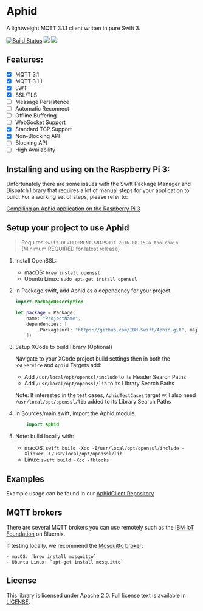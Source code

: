 # Aphid

A lightweight MQTT 3.1.1 client written in pure Swift 3.

[![Build Status](https://travis-ci.org/IBM-Swift/Aphid.svg?branch=master)](https://travis-ci.org/IBM-Swift/Aphid)
![](https://img.shields.io/badge/Swift-3.0-orange.svg?style=flat)
![](https://img.shields.io/badge/Snapshot-8/15-blue.svg?style=flat)

## Features:

  - [x] MQTT 3.1
  - [x] MQTT 3.1.1
  - [x] LWT
  - [x] SSL/TLS
  - [ ] Message Persistence
  - [ ] Automatic Reconnect
  - [ ] Offline Buffering
  - [ ] WebSocket Support
  - [x] Standard TCP Support
  - [x] Non-Blocking API
  - [ ] Blocking API
  - [ ] High Availability

## Installing and using on the Raspberry Pi 3:

Unfortunately there are some issues with the Swift Package Manager and Dispatch library that requires a lot of manual steps for your application to build. For a working set of steps, please refer to:

[Compiling an Aphid application on the Raspberry Pi 3](https://github.com/IBM-Swift/Aphid/wiki/Compiling-an-Aphid-Application-on-the-Pi-3)

## Setup your project to use Aphid 

> Requires `swift-DEVELOPMENT-SNAPSHOT-2016-08-15-a toolchain` (Minimum REQUIRED for latest release)

1. Install OpenSSL:

    - macOS: `brew install openssl`
    - Ubuntu Linux: `sudo apt-get install openssl`

2. In Package.swift, add Aphid as a dependency for your project.

    ```Swift
    import PackageDescription

    let package = Package(
        name: "ProjectName",
        dependencies: [
            .Package(url: "https://github.com/IBM-Swift/Aphid.git", majorVersion: 0, minor: 2)
        ])
    ```
3. Setup XCode to build library (Optional)

    Navigate to your XCode project build settings then in both the `SSLService` and `Aphid` Targets add:

    - Add `/usr/local/opt/openssl/include` to its Header Search Paths
    - Add `/usr/local/opt/openssl/lib` to its Library Search Paths

    Note: If interested in the test cases, `AphidTestCases` target will also need `/usr/local/opt/openssl/lib` added to its Library Search Paths

4. In Sources/main.swift, import the Aphid module.

    ``` Swift
        import Aphid
    ```

5. Note: build locally with:

    - macOS: `swift build -Xcc -I/usr/local/opt/openssl/include -Xlinker -L/usr/local/opt/openssl/lib`
    - Linux: `swift build -Xcc -fblocks`

## Examples

Example usage can be found in our [AphidClient Repository](https://github.com/IBM-Swift/AphidClient)

## MQTT brokers

There are several MQTT brokers you can use remotely such as the [IBM IoT Foundation](http://www.ibm.com/cloud-computing/bluemix/internet-of-things/) on Bluemix.

If testing locally, we recommend the [Mosquitto broker](https://mosquitto.org/):

    - macOS: `brew install mosquitto`
    - Ubuntu Linux: `apt-get install mosquitto`

## License

This library is licensed under Apache 2.0. Full license text is available in [LICENSE](LICENSE).
